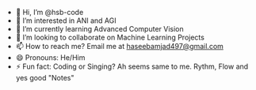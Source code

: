 - 👋 Hi, I’m @hsb-code
- 👀 I’m interested in ANI and AGI
- 🌱 I’m currently learning Advanced Computer Vision
- 💞️ I’m looking to collaborate on Machine Learning Projects
- 📫 How to reach me? Email me at haseebamjad497@gmail.com
- 😄 Pronouns: He/Him
- ⚡ Fun fact: Coding or Singing? Ah seems same to me. Rythm, Flow and yes good "Notes"

<!---
hsb-code/hsb-code is a ✨ special ✨ repository because its `README.md` (this file) appears on your GitHub profile.
You can click the Preview link to take a look at your changes.
--->
